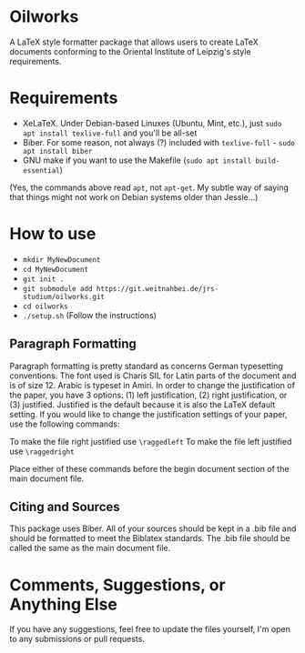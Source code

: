 Oilworks
========

A LaTeX style formatter package that allows users to create LaTeX documents conforming to the Oriental Institute of Leipzig's style requirements.

# Requirements #

- XeLaTeX. Under Debian-based Linuxes (Ubuntu, Mint, etc.), just `sudo apt install texlive-full` and you'll be all-set
- Biber. For some reason, not always (?) included with `texlive-full` - `sudo apt install biber`
- GNU make if you want to use the Makefile (`sudo apt install build-essential`)

(Yes, the commands above read `apt`, not `apt-get`. My subtle way of saying that things might not work on Debian systems older than Jessie...)

# How to use #

- `mkdir MyNewDocument`
- `cd MyNewDocument`
- `git init .`
- `git submodule add https://git.weitnahbei.de/jrs-studium/oilworks.git`
- `cd oilworks`
- `./setup.sh` (Follow the instructions)

## Paragraph Formatting ##

Paragraph formatting is pretty standard as concerns German typesetting conventions. The font used is Charis SIL for Latin parts of the document and is of size 12. Arabic is typeset in Amiri. In order to change the justification of the paper, you have 3 options: (1) left justification, (2) right justification, or (3) justified. Justified is the default because it is also the LaTeX default setting. If you would like to change the justification settings of your paper, use the following commands:

To make the file right justified use `\raggedleft`
To make the file left justified use `\raggedright`

Place either of these commands before the begin document section of the main document file.

## Citing and Sources ##

This package uses Biber. All of your sources should be kept in a .bib file and should be formatted to meet the Biblatex standards. The .bib file should be called the same as the main document file.

# Comments, Suggestions, or Anything Else #

If you have any suggestions, feel free to update the files yourself, I'm open to any submissions or pull requests.
